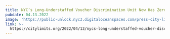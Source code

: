 ```yaml
---
title: NYC’s Long-Understaffed Voucher Discrimination Unit Now Has Zero Employees
pubdate: 04.13.2022
image: 'https://public-unlock.nyc3.digitaloceanspaces.com/press-city-limits-logo.png'
link: >-
  https://citylimits.org/2022/04/13/nycs-long-understaffed-voucher-discrimination-unit-now-has-zero-employees/
---
```



